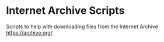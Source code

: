 # Internet Archive Scripts

Scripts to help with downloading files from the Internet Archive https://archive.org/